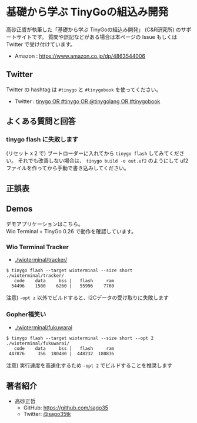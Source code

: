 # 基礎から学ぶ TinyGoの組込み開発

高砂正哲が執筆した「基礎から学ぶ TinyGoの組込み開発」 (C&R研究所) のサポートサイトです。
質問や誤記などがある場合は本ページの Issue もしくは Twitter で受け付けています。

* Amazon : https://www.amazon.co.jp/dp/4863544006

## Twitter

Twitter の hashtag は `#tinygo` と `#tinygobook` を使ってください。  

* Twitter : [tinygo OR #tinygo OR @tinygolang OR #tinygobook](https://twitter.com/search?q=tinygo%20OR%20%23tinygo%20OR%20%40tinygolang%20OR%20%23tinygobook&src=typed_query&f=live)

## よくある質問と回答

### tinygo flash に失敗します

(リセット x 2 で) ブートローダーに入れてから `tinygo flash` してみてください。
それでも改善しない場合は、 `tinygo build -o out.uf2` のようにして uf2 ファイルを作ってから手動で書き込みしてください。

## 正誤表

## Demos

デモアプリケーションはこちら。  
Wio Terminal + TinyGo 0.26 で動作を確認しています。  

### Wio Terminal Tracker

* [./wioterminal/tracker/](./wioterminal/tracker/)

```
$ tinygo flash --target wioterminal --size short ./wioterminal/tracker/
   code    data     bss |   flash     ram
  54496    1500    6260 |   55996    7760
```

注意) `-opt z` 以外でビルドすると、I2Cデータの受け取りに失敗します  

### Gopher福笑い

* [./wioterminal/fukuwarai](./wioterminal/fukuwarai/)

```shell
$ tinygo flash --target wioterminal --size short --opt 2 ./wioterminal/fukuwarai/
   code    data     bss |   flash     ram
 447876     356  180480 |  448232  180836
```

注意) 実行速度を高速化するため `-opt 2` でビルドすることを推奨します  

## 著者紹介

* 高砂正哲
    * GitHub: https://github.com/sago35
    * Twitter: [@sago35tk](https://twitter.com/sago35tk)
